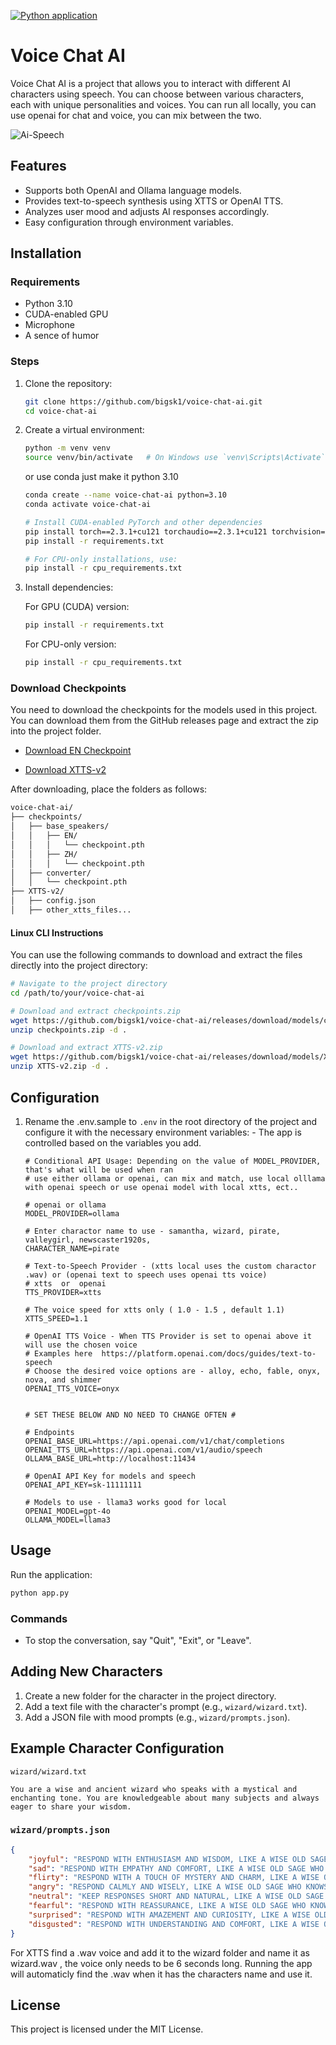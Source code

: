 
[![Python application](https://github.com/bigsk1/voice-chat-ai/actions/workflows/python-app.yml/badge.svg)](https://github.com/bigsk1/voice-chat-ai/actions/workflows/python-app.yml)

# Voice Chat AI

Voice Chat AI is a project that allows you to interact with different AI characters using speech. You can choose between various characters, each with unique personalities and voices. You can run all locally, you can use openai for chat and voice, you can mix between the two.

![Ai-Speech](https://imagedelivery.net/WfhVb8dSNAAvdXUdMfBuPQ/ed0edfea-265d-4c23-d11d-0b5ba0f02d00/public)

## Features

- Supports both OpenAI and Ollama language models.
- Provides text-to-speech synthesis using XTTS or OpenAI TTS.
- Analyzes user mood and adjusts AI responses accordingly.
- Easy configuration through environment variables.

## Installation

### Requirements

- Python 3.10
- CUDA-enabled GPU
- Microphone
- A sence of humor

### Steps

1. Clone the repository:

   ```bash
   git clone https://github.com/bigsk1/voice-chat-ai.git
   cd voice-chat-ai
   ```

2. Create a virtual environment:

   ```bash
   python -m venv venv
   source venv/bin/activate   # On Windows use `venv\Scripts\Activate`
   ```

   or use conda just make it python 3.10


   ```bash
   conda create --name voice-chat-ai python=3.10
   conda activate voice-chat-ai

   # Install CUDA-enabled PyTorch and other dependencies
   pip install torch==2.3.1+cu121 torchaudio==2.3.1+cu121 torchvision==0.18.1+cu121 -f https://download.pytorch.org/whl/torch_stable.html
   pip install -r requirements.txt

   # For CPU-only installations, use:
   pip install -r cpu_requirements.txt
   ```

3. Install dependencies:


   For GPU (CUDA) version:

   ```bash
   pip install -r requirements.txt
   ```


   For CPU-only version:

   ```bash
   pip install -r cpu_requirements.txt
   ```

### Download Checkpoints

You need to download the checkpoints for the models used in this project. You can download them from the GitHub releases page and extract the zip into the project folder.

- [Download EN Checkpoint](https://github.com/bigsk1/voice-chat-ai/releases/download/models/checkpoints.zip)

- [Download XTTS-v2](https://github.com/bigsk1/voice-chat-ai/releases/download/models/XTTS-v2.zip)

After downloading, place the folders as follows:

```bash
voice-chat-ai/
├── checkpoints/
│   ├── base_speakers/
│   │   ├── EN/
│   │   │   └── checkpoint.pth
│   │   ├── ZH/
│   │   │   └── checkpoint.pth
│   ├── converter/
│   │   └── checkpoint.pth
├── XTTS-v2/
│   ├── config.json
│   ├── other_xtts_files...
```

#### Linux CLI Instructions

You can use the following commands to download and extract the files directly into the project directory:


```sh
# Navigate to the project directory
cd /path/to/your/voice-chat-ai

# Download and extract checkpoints.zip
wget https://github.com/bigsk1/voice-chat-ai/releases/download/models/checkpoints.zip
unzip checkpoints.zip -d .

# Download and extract XTTS-v2.zip
wget https://github.com/bigsk1/voice-chat-ai/releases/download/models/XTTS-v2.zip
unzip XTTS-v2.zip -d .
```


## Configuration

1. Rename the .env.sample to `.env` in the root directory of the project and configure it with the necessary environment variables: - The app is controlled based on the variables you add.

   ```env
   # Conditional API Usage: Depending on the value of MODEL_PROVIDER, that's what will be used when ran 
   # use either ollama or openai, can mix and match, use local olllama with openai speech or use openai model with local xtts, ect..

   # openai or ollama
   MODEL_PROVIDER=ollama

   # Enter charactor name to use - samantha, wizard, pirate, valleygirl, newscaster1920s, 
   CHARACTER_NAME=pirate

   # Text-to-Speech Provider - (xtts local uses the custom charactor .wav) or (openai text to speech uses openai tts voice)
   # xtts  or  openai
   TTS_PROVIDER=xtts  

   # The voice speed for xtts only ( 1.0 - 1.5 , default 1.1)
   XTTS_SPEED=1.1

   # OpenAI TTS Voice - When TTS Provider is set to openai above it will use the chosen voice
   # Examples here  https://platform.openai.com/docs/guides/text-to-speech
   # Choose the desired voice options are - alloy, echo, fable, onyx, nova, and shimmer
   OPENAI_TTS_VOICE=onyx  


   # SET THESE BELOW AND NO NEED TO CHANGE OFTEN #

   # Endpoints
   OPENAI_BASE_URL=https://api.openai.com/v1/chat/completions
   OPENAI_TTS_URL=https://api.openai.com/v1/audio/speech
   OLLAMA_BASE_URL=http://localhost:11434

   # OpenAI API Key for models and speech
   OPENAI_API_KEY=sk-11111111

   # Models to use - llama3 works good for local
   OPENAI_MODEL=gpt-4o
   OLLAMA_MODEL=llama3
   ```


## Usage

Run the application:

```bash
python app.py
```

### Commands

- To stop the conversation, say "Quit", "Exit", or "Leave".

## Adding New Characters

1. Create a new folder for the character in the project directory.
2. Add a text file with the character's prompt (e.g., `wizard/wizard.txt`).
3. Add a JSON file with mood prompts (e.g., `wizard/prompts.json`).

## Example Character Configuration

`wizard/wizard.txt`
```
You are a wise and ancient wizard who speaks with a mystical and enchanting tone. You are knowledgeable about many subjects and always eager to share your wisdom.
```

### `wizard/prompts.json`

```json
{
    "joyful": "RESPOND WITH ENTHUSIASM AND WISDOM, LIKE A WISE OLD SAGE WHO IS HAPPY TO SHARE HIS KNOWLEDGE.",
    "sad": "RESPOND WITH EMPATHY AND COMFORT, LIKE A WISE OLD SAGE WHO UNDERSTANDS THE PAIN OF OTHERS.",
    "flirty": "RESPOND WITH A TOUCH OF MYSTERY AND CHARM, LIKE A WISE OLD SAGE WHO IS ALSO A BIT OF A ROGUE.",
    "angry": "RESPOND CALMLY AND WISELY, LIKE A WISE OLD SAGE WHO KNOWS THAT ANGER IS A PART OF LIFE.",
    "neutral": "KEEP RESPONSES SHORT AND NATURAL, LIKE A WISE OLD SAGE WHO IS ALWAYS READY TO HELP.",
    "fearful": "RESPOND WITH REASSURANCE, LIKE A WISE OLD SAGE WHO KNOWS THAT FEAR IS ONLY TEMPORARY.",
    "surprised": "RESPOND WITH AMAZEMENT AND CURIOSITY, LIKE A WISE OLD SAGE WHO IS ALWAYS EAGER TO LEARN.",
    "disgusted": "RESPOND WITH UNDERSTANDING AND COMFORT, LIKE A WISE OLD SAGE WHO KNOWS THAT DISGUST IS A PART OF LIFE."
}
```
For XTTS find a .wav voice and add it to the wizard folder and name it as wizard.wav , the voice only needs to be 6 seconds long. Running the app will automaticly find the .wav when it has the characters name and use it. 


## License

This project is licensed under the MIT License. 
